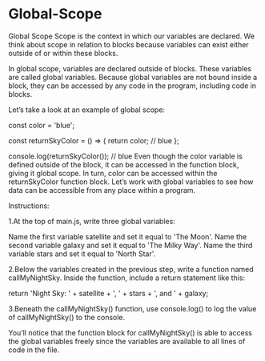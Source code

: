 # Global-Scope

Global Scope
Scope is the context in which our variables are declared. We think about scope in relation to blocks because variables can exist either outside of or within these blocks.

In global scope, variables are declared outside of blocks. These variables are called global variables. Because global variables are not bound inside a block, they can be accessed by any code in the program, including code in blocks.

Let’s take a look at an example of global scope:

const color = 'blue';
 
const returnSkyColor = () => {
  return color; // blue 
};
 
console.log(returnSkyColor()); // blue
Even though the color variable is defined outside of the block, it can be accessed in the function block, giving it global scope.
In turn, color can be accessed within the returnSkyColor function block.
Let’s work with global variables to see how data can be accessible from any place within a program.

Instructions:

1.At the top of main.js, write three global variables:

Name the first variable satellite and set it equal to 'The Moon'.
Name the second variable galaxy and set it equal to 'The Milky Way'.
Name the third variable stars and set it equal to 'North Star'.

2.Below the variables created in the previous step, write a function named callMyNightSky. Inside the function, include a return statement like this:

return 'Night Sky: ' + satellite + ', ' + stars + ', and ' + galaxy;

3.Beneath the callMyNightSky() function, use console.log() to log the value of callMyNightSky() to the console.

You’ll notice that the function block for callMyNightSky() is able to access the global variables freely since the variables are available to all lines of code in the file.
